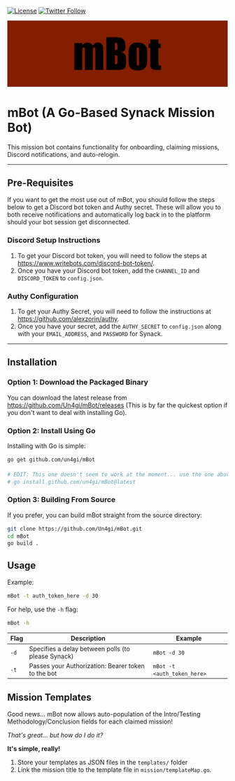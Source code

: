 [![License](https://img.shields.io/badge/license-MIT-_red.svg)](https://opensource.org/licenses/MIT) [![Twitter Follow](https://img.shields.io/twitter/follow/un4gi_io?label=%40un4gi_io&style=social)](https://twitter.com/un4gi_io)

<img src="img/mBot.png">

# mBot (A Go-Based Synack Mission Bot)

This mission bot contains functionality for onboarding, claiming missions, Discord notifications, and auto-relogin.

---

## Pre-Requisites

If you want to get the most use out of mBot, you should follow the steps below to get a Discord bot token and Authy secret. These will allow you to both receive notifications and automatically log back in to the platform should your bot session get disconnected.

### Discord Setup Instructions

1. To get your Discord bot token, you will need to follow the steps at <https://www.writebots.com/discord-bot-token/>.
2. Once you have your Discord bot token, add the `CHANNEL_ID` and `DISCORD_TOKEN` to `config.json`.

### Authy Configuration

1. To get your Authy Secret, you will need to follow the instructions at <https://github.com/alexzorin/authy>.
2. Once you have your secret, add the `AUTHY_SECRET` to `config.json` along with your `EMAIL_ADDRESS`, and `PASSWORD` for Synack.

---

## Installation

### Option 1: Download the Packaged Binary

You can download the latest release from <https://github.com/Un4gi/mBot/releases> (This is by far the quickest option if you don't want to deal with installing Go).

### Option 2: Install Using Go

Installing with Go is simple:

```bash
go get github.com/un4gi/mBot

# EDIT: This one doesn't seem to work at the moment... use the one above.
# go install github.com/un4gi/mBot@latest
```

### Option 3: Building From Source

If you prefer, you can build mBot straight from the source directory:

```bash
git clone https://github.com/Un4gi/mBot.git
cd mBot
go build .
```

## Usage

Example:

```bash
mBot -t auth_token_here -d 30
```

For help, use the `-h` flag:

```bash
mBot -h
```

| Flag | Description | Example |
|------|-------------|---------|
| `-d` | Specifies a delay between polls (to please Synack) | `mBot -d 30` |
| `-t` | Passes your Authorization: Bearer token to the bot | `mBot -t <auth_token_here>` |

## Mission Templates

Good news... mBot now allows auto-population of the Intro/Testing Methodology/Conclusion fields for each claimed mission!

*That's great... but how do I do it?*

__It's simple, really!__

1. Store your templates as JSON files in the `templates/` folder
2. Link the mission title to the template file in `mission/templateMap.go`.
